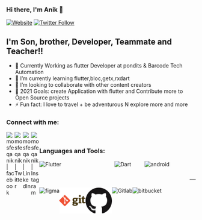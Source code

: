 ### Hi there, I'm Anik  👋

[![Website](https://img.shields.io/website?label=codeSTACKr.com&style=for-the-badge&url=https%3A%2F%2Fcodestackr.com)](https://codestackr.com)
[![Twitter Follow](https://img.shields.io/twitter/follow/codeSTACKr?color=1DA1F2&logo=twitter&style=for-the-badge)](https://twitter.com/intent/follow?original_referer=https%3A%2F%2Fgithub.com%2FcodeSTACKr&screen_name=codeSTACKr)

## I'm Son, brother, Developer, Teammate and Teacher!!

- 🔭 Currently Working as flutter Developer at pondits & Barcode Tech Automation
- 🌱 I’m currently learning flutter,bloc,getx,rxdart
- 👯 I’m looking to collaborate with other content creators
- 🥅 2021 Goals: create Application with flutter and Contribute more to Open Source projects
- ⚡ Fun fact: I love to travel + be adventurous N explore more and more

### Connect with me:

[<img align="left" alt="mosfeqanik | facebook" width="22px" src="https://cdn.jsdelivr.net/npm/simple-icons@v3/icons/facebook.svg" />][facebook]
[<img align="left" alt="mosfeqanik | Twitter" width="22px" src="https://cdn.jsdelivr.net/npm/simple-icons@v3/icons/twitter.svg" />][twitter]
[<img align="left" alt="mosfeqanik | LinkedIn" width="22px" src="https://cdn.jsdelivr.net/npm/simple-icons@v3/icons/linkedin.svg" />][linkedin]
[<img align="left" alt="mosfeqanik | Instagram" width="22px" src="https://cdn.jsdelivr.net/npm/simple-icons@v3/icons/instagram.svg" />][instagram]

<br />

### Languages and Tools:

<img align="left" alt="Flutter" width="200px" height="70px" src="https://flutter.dev/assets/images/shared/brand/flutter/logo/flutter-lockup.png" />
<img align="left" alt="Dart" width="80px" height="70px"src="https://upload.wikimedia.org/wikipedia/commons/7/7e/Dart-logo.png" />
<img align="left" alt="android" width="120px" height="70px" src="https://upload.wikimedia.org/wikipedia/commons/0/00/Android_Logo_%282014-2015%29.svg" />
<img align="left" alt="figma" height="70px" src="https://upload.wikimedia.org/wikipedia/commons/3/33/Figma-logo.svg" />
<img align="left" alt="Git" height="70px" src="https://raw.githubusercontent.com/github/explore/80688e429a7d4ef2fca1e82350fe8e3517d3494d/topics/git/git.png" />
<img align="left" alt="GitHub"height="70px"src="https://raw.githubusercontent.com/github/explore/78df643247d429f6cc873026c0622819ad797942/topics/github/github.png" />
<img align="left" alt="Gitlab"height="70px"src="https://images.g2crowd.com/uploads/product/image/social_landscape/social_landscape_15680ee909406e13c21c8f179f83d99e/gitlab.png" />
<img align="left" alt="bitbucket" height="70px" src="https://pbs.twimg.com/profile_images/1026981625291190272/35O2KIRX_400x400.jpg" />
<br />

<br />

---
[website]: https://mosfeqanik.com
[facebook]: https://www.facebook.com/mosfeqanik
[twitter]: https://twitter.com/Mosfeqanik_
[linkedin]: https://www.linkedin.com/in/mosfeqanik/
[instagram]: https://www.instagram.com/mosfeqanik/
